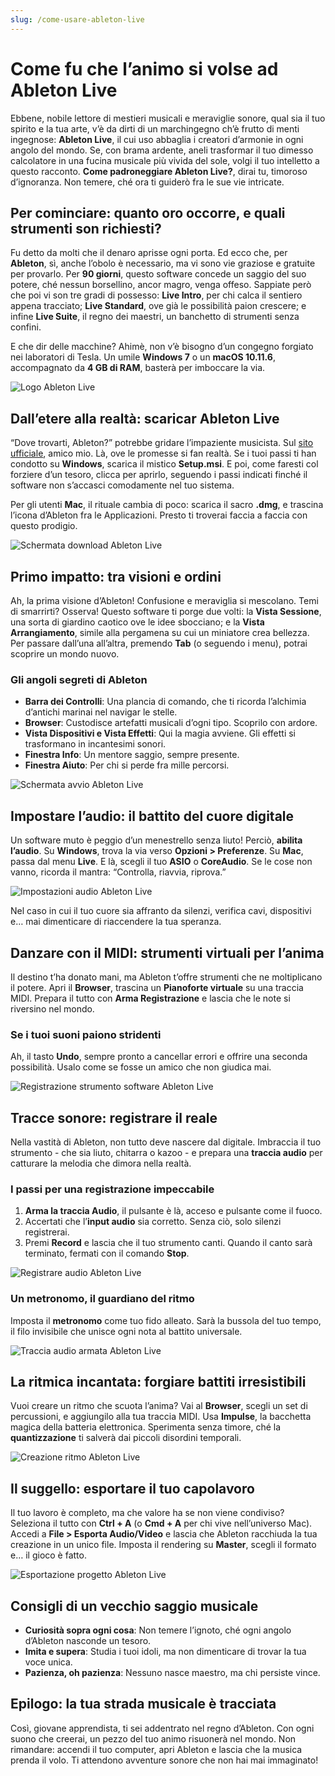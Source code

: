 ```yaml
---
slug: /come-usare-ableton-live
---
```


# Come fu che l’animo si volse ad Ableton Live

Ebbene, nobile lettore di mestieri musicali e meraviglie sonore, qual sia il tuo spirito e la tua arte, v’è da dirti di un marchingegno ch’è frutto di menti ingegnose: **Ableton Live**, il cui uso abbaglia i creatori d’armonie in ogni angolo del mondo. Se, con brama ardente, aneli trasformar il tuo dimesso calcolatore in una fucina musicale più vivida del sole, volgi il tuo intelletto a questo racconto. **Come padroneggiare Ableton Live?**, dirai tu, timoroso d’ignoranza. Non temere, ché ora ti guiderò fra le sue vie intricate.

## Per cominciare: quanto oro occorre, e quali strumenti son richiesti?

Fu detto da molti che il denaro aprisse ogni porta. Ed ecco che, per **Ableton**, sì, anche l’obolo è necessario, ma vi sono vie graziose e gratuite per provarlo. Per **90 giorni**, questo software concede un saggio del suo potere, ché nessun borsellino, ancor magro, venga offeso. Sappiate però che poi vi son tre gradi di possesso: **Live Intro**, per chi calca il sentiero appena tracciato; **Live Standard**, ove già le possibilità paion crescere; e infine **Live Suite**, il regno dei maestri, un banchetto di strumenti senza confini.

E che dir delle macchine? Ahimè, non v’è bisogno d’un congegno forgiato nei laboratori di Tesla. Un umile **Windows 7** o un **macOS 10.11.6**, accompagnato da **4 GB di RAM**, basterà per imboccare la via. 

![Logo Ableton Live](/guide-img/output/f0e77d4c.jpg)

## Dall’etere alla realtà: scaricar Ableton Live

“Dove trovarti, Ableton?” potrebbe gridare l’impaziente musicista. Sul [sito ufficiale](https://www.ableton.com/en/trial/), amico mio. Là, ove le promesse si fan realtà. Se i tuoi passi ti han condotto su **Windows**, scarica il mistico **Setup.msi**. E poi, come faresti col forziere d’un tesoro, clicca per aprirlo, seguendo i passi indicati finché il software non s’accasci comodamente nel tuo sistema.

Per gli utenti **Mac**, il rituale cambia di poco: scarica il sacro **.dmg**, e trascina l’icona d’Ableton fra le Applicazioni. Presto ti troverai faccia a faccia con questo prodigio.

![Schermata download Ableton Live](/guide-img/output/82f065cc.jpg)

## Primo impatto: tra visioni e ordini

Ah, la prima visione d’Ableton! Confusione e meraviglia si mescolano. Temi di smarrirti? Osserva! Questo software ti porge due volti: la **Vista Sessione**, una sorta di giardino caotico ove le idee sbocciano; e la **Vista Arrangiamento**, simile alla pergamena su cui un miniatore crea bellezza. Per passare dall’una all’altra, premendo **Tab** (o seguendo i menu), potrai scoprire un mondo nuovo.

### Gli angoli segreti di Ableton

- **Barra dei Controlli**: Una plancia di comando, che ti ricorda l’alchimia d’antichi marinai nel navigar le stelle.
- **Browser**: Custodisce artefatti musicali d’ogni tipo. Scoprilo con ardore.
- **Vista Dispositivi e Vista Effetti**: Qui la magia avviene. Gli effetti si trasformano in incantesimi sonori.
- **Finestra Info**: Un mentore saggio, sempre presente.
- **Finestra Aiuto**: Per chi si perde fra mille percorsi.

![Schermata avvio Ableton Live](/guide-img/output/64779e6.jpg)

## Impostare l’audio: il battito del cuore digitale

Un software muto è peggio d’un menestrello senza liuto! Perciò, **abilita l’audio**. Su **Windows**, trova la via verso **Opzioni > Preferenze**. Su **Mac**, passa dal menu **Live**. E là, scegli il tuo **ASIO** o **CoreAudio**. Se le cose non vanno, ricorda il mantra: “Controlla, riavvia, riprova.”

![Impostazioni audio Ableton Live](/guide-img/output/3ec24aab.jpg)

Nel caso in cui il tuo cuore sia affranto da silenzi, verifica cavi, dispositivi e… mai dimenticare di riaccendere la tua speranza.

## Danzare con il MIDI: strumenti virtuali per l’anima

Il destino t’ha donato mani, ma Ableton t’offre strumenti che ne moltiplicano il potere. Apri il **Browser**, trascina un **Pianoforte virtuale** su una traccia MIDI. Prepara il tutto con **Arma Registrazione** e lascia che le note si riversino nel mondo.

### Se i tuoi suoni paiono stridenti

Ah, il tasto **Undo**, sempre pronto a cancellar errori e offrire una seconda possibilità. Usalo come se fosse un amico che non giudica mai.

![Registrazione strumento software Ableton Live](/guide-img/output/5f3470c1.jpg)

## Tracce sonore: registrare il reale

Nella vastità di Ableton, non tutto deve nascere dal digitale. Imbraccia il tuo strumento - che sia liuto, chitarra o kazoo - e prepara una **traccia audio** per catturare la melodia che dimora nella realtà.

### I passi per una registrazione impeccabile

1. **Arma la traccia Audio**, il pulsante è là, acceso e pulsante come il fuoco.
2. Accertati che l’**input audio** sia corretto. Senza ciò, solo silenzi registrerai.
3. Premi **Record** e lascia che il tuo strumento canti. Quando il canto sarà terminato, fermati con il comando **Stop**.

![Registrare audio Ableton Live](/guide-img/output/bcf5527f.jpg)

### Un metronomo, il guardiano del ritmo

Imposta il **metronomo** come tuo fido alleato. Sarà la bussola del tuo tempo, il filo invisibile che unisce ogni nota al battito universale.

![Traccia audio armata Ableton Live](/guide-img/output/46e24c5.jpg)

## La ritmica incantata: forgiare battiti irresistibili

Vuoi creare un ritmo che scuota l’anima? Vai al **Browser**, scegli un set di percussioni, e aggiungilo alla tua traccia MIDI. Usa **Impulse**, la bacchetta magica della batteria elettronica. Sperimenta senza timore, ché la **quantizzazione** ti salverà dai piccoli disordini temporali.

![Creazione ritmo Ableton Live](/guide-img/output/58e9e722.jpg)

## Il suggello: esportare il tuo capolavoro

Il tuo lavoro è completo, ma che valore ha se non viene condiviso? Seleziona il tutto con **Ctrl + A** (o **Cmd + A** per chi vive nell’universo Mac). Accedi a **File > Esporta Audio/Video** e lascia che Ableton racchiuda la tua creazione in un unico file. Imposta il rendering su **Master**, scegli il formato e… il gioco è fatto.

![Esportazione progetto Ableton Live](/guide-img/output/3a68855c.jpg)

## Consigli di un vecchio saggio musicale

- **Curiosità sopra ogni cosa**: Non temere l’ignoto, ché ogni angolo d’Ableton nasconde un tesoro.
- **Imita e supera**: Studia i tuoi idoli, ma non dimenticare di trovar la tua voce unica.
- **Pazienza, oh pazienza**: Nessuno nasce maestro, ma chi persiste vince.

## Epilogo: la tua strada musicale è tracciata

Così, giovane apprendista, ti sei addentrato nel regno d’Ableton. Con ogni suono che creerai, un pezzo del tuo animo risuonerà nel mondo. Non rimandare: accendi il tuo computer, apri Ableton e lascia che la musica prenda il volo. Ti attendono avventure sonore che non hai mai immaginato!


